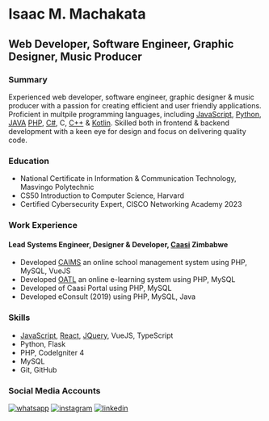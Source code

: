 # Isaac M. Machakata

## Web Developer, Software Engineer, Graphic Designer, Music Producer

### Summary

Experienced web developer, software engineer, graphic designer & music producer with a passion for creating efficient and user friendly applications. Proficient in multpile programming languages, including [JavaScript](https://www.sololearn.com/certificates/CT-DNKF8IML), [Python](https://www.sololearn.com/certificates/CT-UDTT15XT), [JAVA](https://www.sololearn.com/certificates/CT-LCWMVMRZ) [PHP](https://www.sololearn.com/certificates/CT-C63OVVCF), [C#](https://www.sololearn.com/certificates/CT-ASAK0QEN), C, [C++](https://www.sololearn.com/certificates/CT-CDDF2JZQ) & [Kotlin](https://www.sololearn.com/certificates/CT-79UGXNEQ). Skilled both in frontend & backend development with a keen eye for design and focus on delivering quality code.

### Education

- National Certificate in Information & Communication Technology, Masvingo Polytechnic 
- CS50 Introduction to Computer Science, Harvard
- Certified Cybersecurity Expert, CISCO Networking Academy 2023

### Work Experience

#### Lead Systems Engineer, Designer & Developer, [Caasi](caasi.co.zw) Zimbabwe

- Developed [CAIMS](caims.caasi.co.zw) an online school management system using PHP, MySQL, VueJS
- Developed [OATL](oatl.co.zw) an online e-learning system using PHP, MySQL
- Developed of Caasi Portal using PHP, MySQL
- Developed eConsult (2019) using PHP, MySQL, Java

### Skills

- [JavaScript](https://www.sololearn.com/certificates/CT-DNKF8IML), [React](https://www.sololearn.com/certificates/CT-KF4N9XJV), [JQuery](https://www.sololearn.com/certificates/CT-VWQ8GABZ), VueJS, TypeScript
- Python, Flask
- PHP, CodeIgniter 4
- MySQL
- Git, GitHub

### Social Media Accounts

[![whatsapp](https://img.shields.io/badge/Whatsapp-original?style=for-the-badge&logo=whatsApp&logoColor=white)](//wa.me/263782192384)
[![instagram](https://img.shields.io/badge/Instagram-yellow?style=for-the-badge&logo=twitter&logoColor=white)](//instagram.com/immachakata)
[![linkedin](https://img.shields.io/badge/LinkedIn-blue?style=for-the-badge&logo=LinkedIn&logoColor=white)](//zw.linkedin.com/in/immachakata)
